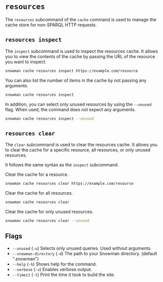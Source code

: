 # `resources`

The `resources` subcommand of the `cache` command is used to manage the cache store for non-SPARQL HTTP requests.

## `resources inspect`

The `inspect` subcommand is used to inspect the resources cache. It allows you to view the contents of the cache by passing the URL of the resource you want to inspect.

```sh
snowman cache resources inspect https://example.com/resource
```

You can also list the number of items in the cache by not passing any arguments.

```sh
snowman cache resources inspect
```

In addition, you can select only unused resources by using the `--unused` flag. When used, the command does not expect any arguments.

```sh
snowman cache resources inspect --unused
```

## `resources clear`

The `clear` subcommand is used to clear the resources cache. It allows you to clear the cache for a specific resource, all resources, or only unused resources.

It follows the same syntax as the `inspect` subcommand.

Clear the cache for a resource.

```sh
snowman cache resources clear https://example.com/resource
```

Clear the cache for all resources.

```sh
snowman cache resources clear
```

Clear the cache for only unused resources.

```sh
snowman cache resources clear --unused
```

## Flags

 - `--unused` (`-u`) Selects only unused queries. Used without arguments.
 - `--snowman-directory` (`-d`) The path to your Snowman directory. (default ".snowman")
 - `--help` (`-h`) Shows help for the command.
 - `--verbose` (`-v`) Enables verbose output.
 - `--timeit` (`-t`) Print the time it took to build the site.